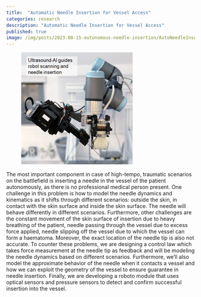 ```yaml
---
title:  "Automatic Needle Insertion for Vessel Access"
categories: research
description: "Automatic Needle Insertion for Vessel Access"
published: true
image: /img/posts/2023-08-15-autonomous-needle-insertion/AutoNeedleInsertionforVesselAccess.png
---
```


<figure>
 <img src="/img/posts/2023-08-15-autonomous-needle-insertion/AutoNeedleInsertionforVesselAccess.png" alt="" />
</figure>

The most important component in case of high-tempo, traumatic scenarios on the battlefield is inserting a needle in the vessel of the patient autonomously, as there is no professional medical person present. One challenge in this problem is how to model the needle dynamics and kinematics as it shifts through different scenarios: outside the skin, in contact with the skin surface and inside the skin surface. The needle will behave differently in different scenarios. Furthermore, other challenges are the constant movement of the skin surface of insertion due to heavy breathing of the patient, needle passing through the vessel due to excess force applied, needle slipping off the vessel due to which the vessel can form a haematoma. Moreover, the exact location of the needle tip is also not accurate. To counter these problems, we are designing a control law which takes force measurement at the needle tip as feedback and will be modeling the needle dynamics based on different scenarios. Furthermore, we’ll also model the approximate behavior of the needle when it contacts a vessel and how we can exploit the geometry of the vessel to ensure guarantee in needle insertion. Finally, we are developing a roboto module that uses optical sensors and pressure sensors to detect and confirm successful insertion into the vessel. 